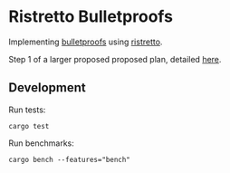 # Ristretto Bulletproofs

Implementing [bulletproofs](https://crypto.stanford.edu/bulletproofs/) using [ristretto](https://github.com/dalek-cryptography/ed25519-dalek).

Step 1 of a larger proposed proposed plan, detailed [here](https://github.com/chain/research/issues/7).

## Development

Run tests:

```
cargo test
```

Run benchmarks:

```
cargo bench --features="bench"
```
